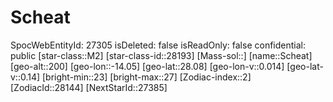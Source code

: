﻿---
location: [28.08,-14.05,200]
type: Station
tags:
- astro/Star

---

# Scheat

SpocWebEntityId: 27305
isDeleted: false
isReadOnly: false
confidential: public
[star-class::M2]
[star-class-id::28193]
[Mass-sol::]
[name::Scheat]
[geo-alt::200]
[geo-lon::-14.05]
[geo-lat::28.08]
[geo-lon-v::0.014]
[geo-lat-v::0.14]
[bright-min::23]
[bright-max::27]
[Zodiac-index::2]
[ZodiacId::28144]
[NextStarId::27385]

